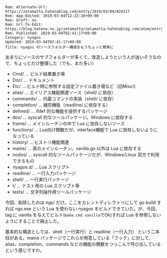 ```header
Rem: Alternate-Url: https://zetamatta.hatenablog.com/entry/2019/03/04/024117
Rem: App-Edited: 2019-03-04T12:22:28+09:00
Rem: Draft: no
Rem: Url-To-Edit: https://blog.hatena.ne.jp/zetamatta/zetamatta.hatenablog.com/atom/entry/17680117126987342295
Rem: Published: 2019-03-04T02:41:17+09:00
Category: nyagos
Updated: 2019-03-04T02:41:17+09:00
Title: nyagos のソースフォルダー構成をもうちょっと簡単に
```
あまりにソースのサブフォルダーが多くて、改造しようという人が迷いそうなので、ちょっとだけ整理した（でも、まだ多い）

* Cmd/ … ビルド結果置き場
* Doc/ … ドキュメント
* Etc/ … ビルド時に参照する設定ファイル置き場など（旧Misc/)
* alias/ … エイリアス機能関連ソース（shell/ に依存）
* commands/ … 内蔵コマンドの実装（shell/ に依存）
* completion/ … 補完機能（readline/ に依存する）
* defined/ … ifdef 的な機能を提供するパッケージ
* dos/ … syscall 的なツールパッケージ。Windows に依存する
* frame/ … メインルーチンの中で Lua に依存しないソース
* functions/ … Lua向け関数だが、interface機能で Lua に依存しないようになっている
* history/ … ヒストリ機能関連
* mains/ … 真のメインルーチン。vanilla.go 以外は Lua に依存する
* nodos/ … syscall 的なツールパッケージだが、Windows/Linux 双方で利用できるもの
* nyagos.d/ … Lua スクリプト
* readline/ … 一行入力パッケージ
* shell/ … 一行実行パッケージ
* t/ … テスト用の Lua スクリプト等
* texts/ … 文字列操作用ツールパッケージ

今回、削除したのは ngs/ だけ。ここをカレントディレクトリにして go build すれば ngs.exe という Lua を使わない nyagos をビルドできていた。が、今回、tag に vanilla を与えてビルド(`make.cmd vanilla`でOk)すれば Lua を参照しないようにすることで廃止した。

基本的な構造としては、shell（一行実行）と readline（一行入力） という二本柱がある。mains パッケージでこれらが用意している「フック」に対して、alias、completion、commands などの機能の関数をつっこんで呼び出しているという感じですわ。

